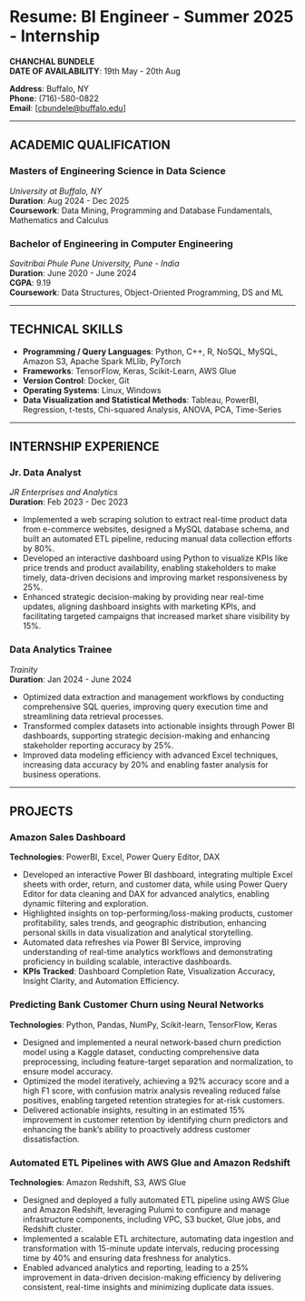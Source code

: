 
# Resume: BI Engineer - Summer 2025 - Internship

**CHANCHAL BUNDELE**  
**DATE OF AVAILABILITY**: 19th May - 20th Aug  

**Address**: Buffalo, NY  
**Phone**: (716)-580-0822  
**Email**: [cbundele@buffalo.edu]

---

## ACADEMIC QUALIFICATION

### Masters of Engineering Science in Data Science  
*University at Buffalo, NY*  
**Duration**: Aug 2024 - Dec 2025  
**Coursework**: Data Mining, Programming and Database Fundamentals, Mathematics and Calculus  

### Bachelor of Engineering in Computer Engineering  
*Savitribai Phule Pune University, Pune - India*  
**Duration**: June 2020 - June 2024  
**CGPA**: 9.19  
**Coursework**: Data Structures, Object-Oriented Programming, DS and ML  

---

## TECHNICAL SKILLS

- **Programming / Query Languages**: Python, C++, R, NoSQL, MySQL, Amazon S3, Apache Spark MLlib, PyTorch  
- **Frameworks**: TensorFlow, Keras, Scikit-Learn, AWS Glue  
- **Version Control**: Docker, Git  
- **Operating Systems**: Linux, Windows  
- **Data Visualization and Statistical Methods**: Tableau, PowerBI, Regression, t-tests, Chi-squared Analysis, ANOVA, PCA, Time-Series  

---

## INTERNSHIP EXPERIENCE

### Jr. Data Analyst  
*JR Enterprises and Analytics*  
**Duration**: Feb 2023 - Dec 2023  

- Implemented a web scraping solution to extract real-time product data from e-commerce websites, designed a MySQL database schema, and built an automated ETL pipeline, reducing manual data collection efforts by 80%.  
- Developed an interactive dashboard using Python to visualize KPIs like price trends and product availability, enabling stakeholders to make timely, data-driven decisions and improving market responsiveness by 25%.  
- Enhanced strategic decision-making by providing near real-time updates, aligning dashboard insights with marketing KPIs, and facilitating targeted campaigns that increased market share visibility by 15%.  

### Data Analytics Trainee  
*Trainity*  
**Duration**: Jan 2024 - June 2024  

- Optimized data extraction and management workflows by conducting comprehensive SQL queries, improving query execution time and streamlining data retrieval processes.  
- Transformed complex datasets into actionable insights through Power BI dashboards, supporting strategic decision-making and enhancing stakeholder reporting accuracy by 25%.  
- Improved data modeling efficiency with advanced Excel techniques, increasing data accuracy by 20% and enabling faster analysis for business operations.  

---

## PROJECTS

### Amazon Sales Dashboard  
**Technologies**: PowerBI, Excel, Power Query Editor, DAX  

- Developed an interactive Power BI dashboard, integrating multiple Excel sheets with order, return, and customer data, while using Power Query Editor for data cleaning and DAX for advanced analytics, enabling dynamic filtering and exploration.  
- Highlighted insights on top-performing/loss-making products, customer profitability, sales trends, and geographic distribution, enhancing personal skills in data visualization and analytical storytelling.  
- Automated data refreshes via Power BI Service, improving understanding of real-time analytics workflows and demonstrating proficiency in building scalable, interactive dashboards.  
- **KPIs Tracked**: Dashboard Completion Rate, Visualization Accuracy, Insight Clarity, and Automation Efficiency.  

### Predicting Bank Customer Churn using Neural Networks  
**Technologies**: Python, Pandas, NumPy, Scikit-learn, TensorFlow, Keras  

- Designed and implemented a neural network-based churn prediction model using a Kaggle dataset, conducting comprehensive data preprocessing, including feature-target separation and normalization, to ensure model accuracy.  
- Optimized the model iteratively, achieving a 92% accuracy score and a high F1 score, with confusion matrix analysis revealing reduced false positives, enabling targeted retention strategies for at-risk customers.  
- Delivered actionable insights, resulting in an estimated 15% improvement in customer retention by identifying churn predictors and enhancing the bank’s ability to proactively address customer dissatisfaction.  

### Automated ETL Pipelines with AWS Glue and Amazon Redshift  
**Technologies**: Amazon Redshift, S3, AWS Glue  

- Designed and deployed a fully automated ETL pipeline using AWS Glue and Amazon Redshift, leveraging Pulumi to configure and manage infrastructure components, including VPC, S3 bucket, Glue jobs, and Redshift cluster.  
- Implemented a scalable ETL architecture, automating data ingestion and transformation with 15-minute update intervals, reducing processing time by 40% and ensuring data freshness for analytics.  
- Enabled advanced analytics and reporting, leading to a 25% improvement in data-driven decision-making efficiency by delivering consistent, real-time insights and minimizing duplicate data issues.  
